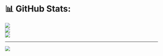 
# 📊 GitHub Stats:
![](https://github-readme-stats.vercel.app/api?username=10Dev&theme=tokyonight&hide_border=false&include_all_commits=true&count_private=true)<br/>
![](https://github-readme-streak-stats.herokuapp.com/?user=10Dev&theme=tokyonight&hide_border=false)<br/>
![](https://github-readme-stats.vercel.app/api/top-langs/?username=10Dev&theme=tokyonight&hide_border=false&include_all_commits=true&count_private=true&layout=compact)

---
[![](https://visitcount.itsvg.in/api?id=10Dev&icon=0&color=0)](https://visitcount.itsvg.in)
